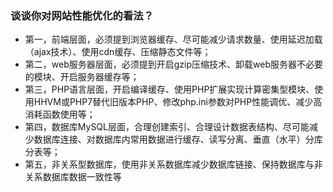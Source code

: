 
### 谈谈你对网站性能优化的看法？
- 第一，前端层面，必须提到浏览器缓存、尽可能减少请求数量、使用延迟加载（ajax技术）、使用cdn缓存、压缩静态文件等；
- 第二，web服务器层面，必须提到开启gzip压缩技术、卸载web服务器不必要的模块、开启服务器缓存等；
- 第三，PHP语言层面，开启编译缓存、使用PHP扩展实现计算密集型模块、使用HHVM或PHP7替代旧版本PHP、修改php.ini参数对PHP性能调优、减少高消耗函数使用等；
- 第四，数据库MySQL层面，合理创建索引、合理设计数据表结构、尽可能减少数据库连接、对数据库内常用数据进行缓存、读写分离、垂直（水平）分库分表等；
- 第五，非关系型数据库，使用非关系数据库减少数据库链接、保持数据库与非关系数据库数据一致性等